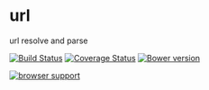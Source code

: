 url
===========

url resolve and parse

[![Build Status](https://secure.travis-ci.org/kissyteam/url.png?branch=master)](https://travis-ci.org/kissyteam/url)
[![Coverage Status](https://img.shields.io/coveralls/kissyteam/url.svg)](https://coveralls.io/r/kissyteam/url?branch=master)
[![Bower version](https://badge.fury.io/bo/modulex-url.svg)](http://badge.fury.io/bo/modulex-url)

[![browser support](https://ci.testling.com/kissyteam/url.png)](https://ci.testling.com/kissyteam/url)